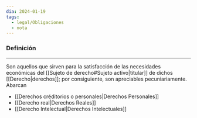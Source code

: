 ```yaml
---
dia: 2024-01-19
tags:
  - legal/Obligaciones
  - nota
---
```

### Definición
---
Son aquellos que sirven para la satisfacción de las necesidades económicas del [[Sujeto de derecho#Sujeto activo|titular]] de dichos [[Derecho|derechos]]; por consiguiente, son apreciables pecuniariamente. Abarcan
* [[Derechos créditorios o personales|Derechos Personales]]
* [[Derecho real|Derechos Reales]]
* [[Derecho Intelectual|Derechos Intelectuales]]

